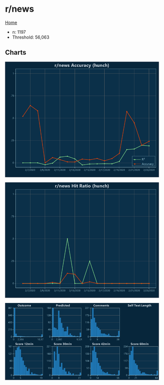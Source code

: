 # r/news

[Home](../index.md)

* n: 1197
* Threshold: 56,063

## Charts

![r/news R² (hunch)](../images/hunch_news_Accuracy.png "r/news R² (hunch)")

![r/news Hit Ratio (hunch)](../images/hunch_news_HitRatio.png "r/news Hit Ratio (hunch)")

![r/news Distributions (hunch)](../images/hunch_news_Distributions.png "r/news Distributions (hunch)")

